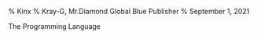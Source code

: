 % Kinx
% Kray-G, Mr.Diamond Global Blue Publisher
% September 1, 2021

The Programming Language

<param style="BookA4"/>
<param multibytefont="jp"/>
<param titleSize="78.8"/>
<param subtitleSize="24.8"/>
<param backgroundImage="ximg/back.png"/>
<style-info name="chapter.style" value="BigChapter3" />
<style-info name="bookmark.openLevel" value="0" />

<toc with="lof,lot"/>

<include file="en/chapter/chapter01.md" />
<include file="en/chapter/chapter02.md" />
<include file="en/chapter/chapter03.md" />
<include file="en/chapter/chapter04.md" />
<include file="en/chapter/chapter05.md" />
<include file="en/chapter/chapter06.md" />
<include file="en/chapter/chapter07.md" />
<include file="en/chapter/chapter08.md" />
<include file="en/chapter/chapter09.md" />
<include file="en/chapter/chapter10.md" />
<include file="en/chapter/chapter11.md" />

<appendix/>

<include file="en/appendix/appendix01.md" />
<include file="en/appendix/appendix02.md" />
<include file="en/appendix/appendix03.md" />
